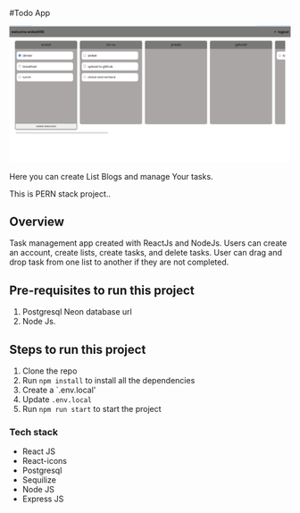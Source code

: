 #Todo App

<p align="center">
  <img src="frontend/public/todo_app.png" alt="demo" />
</p

Here you can create List Blogs and manage Your tasks. 

This is PERN stack project.. 

## Overview
  Task management app created with ReactJs and NodeJs.
  Users can create an account, create lists, create tasks, and delete tasks.
  User can drag and drop task from one list to another if they are not completed.


## Pre-requisites to run this project

1. Postgresql Neon database url
2. Node Js.


## Steps to run this project

1. Clone the repo
2. Run `npm install` to install all the dependencies
3. Create a `.env.local'
4. Update `.env.local`
5. Run `npm run start` to start the project


### Tech stack

- React JS
- React-icons
- Postgresql
- Sequilize
- Node JS
- Express JS

